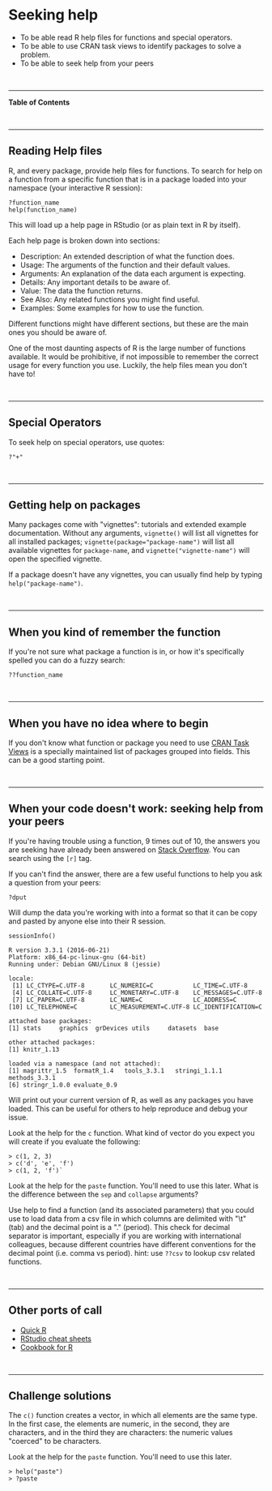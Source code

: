 


# Seeking help

<!--sec data-title="Learning Objectives" data-id="obj" data-show=true data-collapse=false ces-->

* To be able read R help files for functions and special operators.
* To be able to use CRAN task views to identify packages to solve a problem.
* To be able to seek help from your peers

<!--endsec-->

<br>

---

**Table of Contents**

<!-- toc -->

<br>

---


## Reading Help files

R, and every package, provide help files for functions. To search for help on a
function from a specific function that is in a package loaded into your
namespace (your interactive R session):


~~~sourcecode
?function_name
help(function_name)
~~~

This will load up a help page in RStudio (or as plain text in R by itself).

Each help page is broken down into sections:

 - Description: An extended description of what the function does.
 - Usage: The arguments of the function and their default values.
 - Arguments: An explanation of the data each argument is expecting.
 - Details: Any important details to be aware of.
 - Value: The data the function returns.
 - See Also: Any related functions you might find useful.
 - Examples: Some examples for how to use the function.

Different functions might have different sections, but these are the main ones you should be aware of.

<!--sec data-title="Tip: Reading help files" data-id="tip1" data-show=true data-collapse=true ces-->

One of the most daunting aspects of R is the large number of functions available. It would be prohibitive, if not impossible to remember the correct usage for every function you use. Luckily, the help files mean you don't have to!

<!--endsec-->

<br>

---

## Special Operators

To seek help on special operators, use quotes:


~~~sourcecode
?"+"
~~~

<br>

---

## Getting help on packages

Many packages come with "vignettes": tutorials and extended example documentation.
Without any arguments, `vignette()` will list all vignettes for all installed packages;
`vignette(package="package-name")` will list all available vignettes for
`package-name`, and `vignette("vignette-name")` will open the specified vignette.

If a package doesn't have any vignettes, you can usually find help by typing
`help("package-name")`.

<br>

---

## When you kind of remember the function

If you're not sure what package a function is in, or how it's specifically spelled you can do a fuzzy search:


~~~sourcecode
??function_name
~~~

<br>

---

## When you have no idea where to begin

If you don't know what function or package you need to use
[CRAN Task Views](http://cran.at.r-project.org/web/views)
is a specially maintained list of packages grouped into
fields. This can be a good starting point.

<br>

---

## When your code doesn't work: seeking help from your peers

If you're having trouble using a function, 9 times out of 10,
the answers you are seeking have already been answered on
[Stack Overflow](http://stackoverflow.com/). You can search using
the `[r]` tag.

If you can't find the answer, there are a few useful functions to
help you ask a question from your peers:


~~~sourcecode
?dput
~~~

Will dump the data you're working with into a format so that it can
be copy and pasted by anyone else into their R session.


~~~sourcecode
sessionInfo()
~~~



~~~output
R version 3.3.1 (2016-06-21)
Platform: x86_64-pc-linux-gnu (64-bit)
Running under: Debian GNU/Linux 8 (jessie)

locale:
 [1] LC_CTYPE=C.UTF-8       LC_NUMERIC=C           LC_TIME=C.UTF-8       
 [4] LC_COLLATE=C.UTF-8     LC_MONETARY=C.UTF-8    LC_MESSAGES=C.UTF-8   
 [7] LC_PAPER=C.UTF-8       LC_NAME=C              LC_ADDRESS=C          
[10] LC_TELEPHONE=C         LC_MEASUREMENT=C.UTF-8 LC_IDENTIFICATION=C   

attached base packages:
[1] stats     graphics  grDevices utils     datasets  base     

other attached packages:
[1] knitr_1.13

loaded via a namespace (and not attached):
[1] magrittr_1.5  formatR_1.4   tools_3.3.1   stringi_1.1.1 methods_3.3.1
[6] stringr_1.0.0 evaluate_0.9 

~~~

Will print out your current version of R, as well as any packages you
have loaded. This can be useful for others to help reproduce and debug
your issue.

<!--sec data-title="Challenge 1" data-id="ch1" data-show=true data-collapse=false ces-->

Look at the help for the `c` function. What kind of vector do you expect you will create if you evaluate the following: 

~~~sourcecode
> c(1, 2, 3)
> c('d', 'e', 'f')
> c(1, 2, 'f')`
~~~

<!--endsec-->

<!--sec data-title="Challenge 2" data-id="ch2" data-show=true data-collapse=false ces-->

Look at the help for the `paste` function. You'll need to use this later.  What is the difference between the `sep` and `collapse` arguments?

<!--endsec--> 

<!--sec data-title="Challenge 3" data-id="ch3" data-show=true data-collapse=false ces-->

Use help to find a function (and its associated parameters) that you could use to load data from a csv file in which columns are delimited with "\t" (tab) and the decimal point is a "." (period). This check for decimal separator is important, especially if you are working with international colleagues, because different countries have different conventions for the decimal point (i.e. comma vs period).
hint: use `??csv` to lookup csv related functions.

<!--endsec-->

<br>

---

## Other ports of call

* [Quick R](http://www.statmethods.net/)
* [RStudio cheat sheets](http://www.rstudio.com/resources/cheatsheets/)
* [Cookbook for R](http://www.cookbook-r.com/)

<br>

---

## Challenge solutions

<!--sec data-title="Solution to Challenge 1" data-id="ch1sol" data-show=true data-collapse=true ces-->

The `c()` function creates a vector, in which all elements are the same type. In the first case, the elements are numeric, in the second, they are characters, and in the third they are characters: the numeric values "coerced" to be characters.

<!--endsec-->

<!--sec data-title="Solution to Challenge 2" data-id="ch2sol" data-show=true data-collapse=true ces-->

Look at the help for the `paste` function. You'll need to use this later. 
 

~~~sourcecode
> help("paste")
> ?paste
~~~

<!--endsec-->

